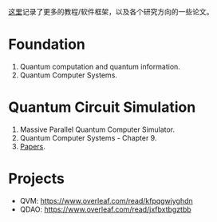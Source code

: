 [这里](https://gist.github.com/Zhaoyilunnn/788c9eac3d8af18b3e3258e982505d40#resources)记录了更多的教程/软件框架，以及各个研究方向的一些论文。

# Foundation

1. Quantum computation and quantum information.
2. Quantum Computer Systems.

# Quantum Circuit Simulation

1. Massive Parallel Quantum Computer Simulator.
2. Quantum Computer Systems - Chapter 9.
3. [Papers](https://gist.github.com/Zhaoyilunnn/788c9eac3d8af18b3e3258e982505d40#papers-4).

# Projects

- QVM: https://www.overleaf.com/read/kfpqgwjyghdn
- QDAO: https://www.overleaf.com/read/jxfbxtbgztbb


